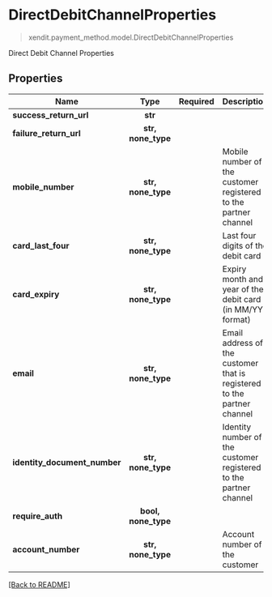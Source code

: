 # DirectDebitChannelProperties
> xendit.payment_method.model.DirectDebitChannelProperties

Direct Debit Channel Properties

## Properties
| Name | Type | Required | Description | Examples |
|------------|:-------------:|:-------------:|-------------|:-------------:|
| **success_return_url** | **str** | |   |  |
| **failure_return_url** | **str, none_type** | |   |  |
| **mobile_number** | **str, none_type** | | Mobile number of the customer registered to the partner channel  |  |
| **card_last_four** | **str, none_type** | | Last four digits of the debit card  |  |
| **card_expiry** | **str, none_type** | | Expiry month and year of the debit card (in MM/YY format)  |  |
| **email** | **str, none_type** | | Email address of the customer that is registered to the partner channel  |  |
| **identity_document_number** | **str, none_type** | | Identity number of the customer registered to the partner channel  |  |
| **require_auth** | **bool, none_type** | |   |  |
| **account_number** | **str, none_type** | | Account number of the customer  |  |


[[Back to README]](../../README.md)


